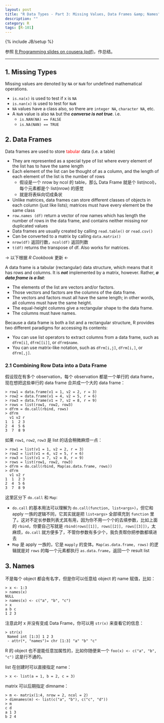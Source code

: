```yaml
---
layout: post
title: "R Data Types - Part 3: Missing Values, Data Frames &amp; Names"
description: ""
category: R
tags: [R-101]
---
```

{% include JB/setup %}

参照 [R Programming slides on cousera (pdf)](https://d396qusza40orc.cloudfront.net/rprog/lecture_slides/DataTypes.pdf)，作总结。

---

## 1. Missing Types

Missing values are denoted by `NA` or `NaN` for undefined mathematical operations.

* `is.na(x)` is used to test if x is `NA`
* `is.nan(x)` is used to test for `NaN`
* `NA` values have a class also, so there are `integer NA`, `character NA`, etc.
* A `NaN` value is also `NA` but the _**converse is not true**_. i.e.
	* `is.NAN(NA) == FALSE`
	* `is.NA(NAN) == TRUE`

## 2. Data Frames

Data frames are used to store <font color="red">tabular</font> data (i.e. a table)  

* They are represented as a special type of list where every element of the list has to have the same length
* Each element of the list can be thought of as a column, and the length of each element of the list is the number of rows
	* 假设是一个 nrow by ncol 的 table，那么 Data Frame 就是个 list(ncol)，每个元素都是个 list(nrow) 的感觉
	* 就是将表纵向切成条状
* Unlike matrices, data frames can store different classes of objects in each column (just like lists); matrices must have every element be the same class
* `row.names (df)` return a vector of row names which has length the number of rows in the data frame, and contains neither missing nor duplicated values
* Data frames are usually created by calling `read.table()` or `read.csv()`
* Can be converted to a matrix by calling `data.matrix()`
* `nrow(df)` 返回行数，`ncol(df)` 返回列数
* `t(df)` returns the transpose of df. Also works for matrices.

-> 以下根据 _R Cookbook_ 更新 <-

A data frame is a tabular (rectangular) data structure, which means that it has rows and columns. It is _**not**_ implemented by a matrix, however. Rather, _**a data frame is a list**_:

* The elements of the list are vectors and/or factors.
* Those vectors and factors are the columns of the data frame.
* The vectors and factors must all have the same length; in other words, all columns must have the same height.
* The equal-height columns give a rectangular shape to the data frame.
* The columns must have names.

Because a data frame is both a list and a rectangular structure, R provides two different paradigms for accessing its contents:

* You can use list operators to extract columns from a data frame, such as `dfrm[i]`, `dfrm[[i]]`, or `dfrm$name`.
* You can use matrix-like notation, such as `dfrm[i,j]`, `dfrm[i,]`, or `dfrm[,j]`.

### 2.1 Combining Row Data into a Data Frame

假设现在有多个 observation，每个 observation 都是一个单行的 data frame，现在想把这些单行的 data frame 合并成一个大的 data frame：

	> row1 = data.frame(v1 = 1, v2 = 2, r = 3)
	> row2 = data.frame(v1 = 4, v2 = 5, r = 6)
	> row3 = data.frame(v1 = 7, v2 = 8, r = 9)
	> rows = list(row1, row2, row3)
	> dfrm = do.call(rbind, rows)
	> dfrm
	  v1 v2 r
	1  1  2 3
	2  4  5 6
	3  7  8 9

如果 `row1`, `row2`, `row3` 是 list 的话会稍微麻烦一点：

	> row1 = list(v1 = 1, v2 = 2, r = 3)
	> row2 = list(v1 = 4, v2 = 5, r = 6)
	> row3 = list(v1 = 7, v2 = 8, r = 9)
	> rows = list(row1, row2, row3)
	> dfrm = do.call(rbind, Map(as.data.frame, rows))
	> dfrm
	  v1 v2 r
	1  1  2 3
	2  4  5 6
	3  7  8 9

这里区分下 `do.call` 和 `Map`:

* `do.call` 的基本用法可以理解为 `do.call(function, list<args>)`，但它和 apply 一族的逻辑不同，它其实就是把 `list<args>` 全部填充到 `function` 里了。这对不定长参数列表尤其有用，因为你不用一个个的去填参数，比如上面的 `rbind`，你要自己写就是 `rbind(rows[[1]], rows[[2]], rows[[3]])`，太麻烦，`do.call` 就方便多了，不管你参数有多少个，我负责帮你把参数都填进去
* `Map` 是 apply 一族的，它是 `mapply` 的变体。`Map(as.data.frame, rows)` 的逻辑就是对 `rows` 的每一个元素都执行 `as.data.frame`，返回一个 result list

## 3. Names

不是每个 object 都会有名字，但是你可以任意给 object 的 name 赋值，比如：

	> x <- 1:3
	> names(x)
	NULL
	> names(x) <- c("a", "b", "c")
	> x
	a b c
	1 2 3
	
注意此时 x 并没有变成 Data Frame，你可以用 `str(x)` 来查看它的信息：

	> str(x)
	 Named int [1:3] 1 2 3
	 - attr(*, "names")= chr [1:3] "a" "b" "c"
	 
R 的 object 也不是能任意加属性的，比如你随便来一个 `foo(x) <- c("a", "b", "c")` 这是行不通的。  

list 在创建时可以直接指定 name：

	> x <- list(a = 1, b = 2, c = 3)
	
matrix 可以后期指定 dimname：

	> m <- matrix(1:4, nrow = 2, ncol = 2)
	> dimnames(m) <- list(c("a", "b"), c("c", "d"))
	> m
	c d
	a 1 3
	b 2 4